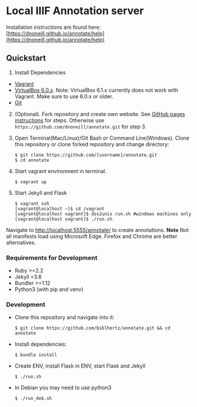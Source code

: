 # Local IIIF Annotation server

Installation instructions are found here: [https://dnoneill.github.io/annotate/help](https://dnoneill.github.io/annotate/help)

## Quickstart

1. Install Dependencies
- [Vagrant](https://www.vagrantup.com/downloads.html)
- [VirtualBox 6.0.x](https://www.virtualbox.org/wiki/Downloads). Note: VirtualBox 6.1.x currently does not work with Vagrant. Make sure to use 6.0.x or older. 
- [Git](https://git-scm.com/downloads)

2. (Optional). Fork repository and create own website. See [GitHub pages instructions](https://dnoneill.github.io/annotate/help/creating-github/) for steps. Otherwise use `https://github.com/dnoneill/annotate.git` for step 3.

3. Open Terminal(Mac/Linux)/Git Bash or Command Line(Windows). Clone this repository or clone forked repository and change directory:

	```
	$ git clone https://github.com/[username]/annotate.git
	$ cd annotate

	```

3. Start vagrant environment in terminal.

	`$ vagrant up`

4. Start Jekyll and Flask
	```
	$ vagrant ssh
	[vagrant@localhost ~]$ cd /vagrant
	[vagrant@localhost vagrant]$ dos2unix run.sh #windows machines only
	[vagrant@localhost vagrant]$ ./run.sh

	```

Navigate to [http://localhost:5555/annotate/](http://localhost:5555/annotate/) to create annotations. **Note** Not all manifests load using Microsoft Edge. Firefox and Chrome are better alternatives.


### Requirements for Development
- Ruby >=2.2
- Jekyll =3.8
- Bundler >=1.12
- Python3 (with pip and venv)

### Development
- Clone this repository and navigate into it:

  `$ git clone https://github.com/biblhertz/annotate.git && cd annotate`
- Install dependencies:

  `$ bundle install`
- Create ENV, install Flask in ENV, start Flask and Jekyll

  `$ ./run.sh`
- In Debian you may need to use python3

  `$ ./run_deb.sh` 
